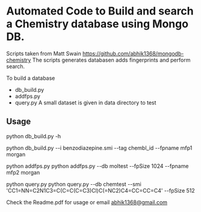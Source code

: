 # Automated Code to Build and search a Chemistry database using Mongo DB.

Scripts taken from Matt Swain https://github.com/abhik1368/mongodb-chemistry
The scripts generates databasen adds fingerprints and perform search.

 To build a database
 * db_build.py  
 * addfps.py
 * query.py
A small dataset is given in data directory to test 
## Usage

python db_build.py -h

python db_build.py --i benzodiazepine.smi --tag chembl_id --fpname mfp1 morgan

python addfps.py
python addfps.py --db moltest --fpSize 1024 --fpname mfp2 morgan

python query.py
python query.py --db chemtest --smi 'CC1=NN=C2N1C3=C(C=C(C=C3)Cl)C(=NC2)C4=CC=CC=C4' --fpSize 512


Check the Readme.pdf for usage or email abhik1368@gmail.com 

